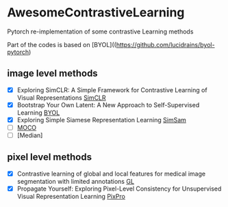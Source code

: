 # AwesomeContrastiveLearning

Pytorch re-implementation of some contrastive Learning methods

Part of the codes is based on [BYOL]((https://github.com/lucidrains/byol-pytorch)

## image level methods

- [x] Exploring SimCLR: A Simple Framework for Contrastive Learning of Visual Representations [SimCLR](https://github.com/sthalles/SimCLR)
- [x] Bootstrap Your Own Latent: A New Approach to Self-Supervised Learning [BYOL](https://github.com/lucidrains/byol-pytorch)
- [x] Exploring Simple Siamese Representation Learning [SimSam](https://github.com/lucidrains/byol-pytorch)
- [ ] [MOCO](https://github.com/facebookresearch/moco)
- [ ] [Median]

## pixel level methods

- [x] Contrastive learning of global and local features for medical image segmentation with limited annotations [GL](https://github.com/krishnabits001/domain_specific_cl)
- [x] Propagate Yourself: Exploring Pixel-Level Consistency for Unsupervised Visual Representation Learning [PixPro](https://github.com/zdaxie/PixPro)

